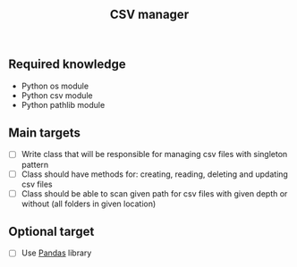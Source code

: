 <h2 align="center">CSV manager</h2>

<br>

## Required knowledge

- Python os module
- Python csv module
- Python pathlib module

## Main targets

- [ ] Write class that will be responsible for managing csv files with singleton pattern
- [ ] Class should have methods for: creating, reading, deleting and updating csv files
- [ ] Class should be able to scan given path for csv files with given depth or without (all folders in given location)

## Optional target

- [ ] Use [Pandas](https://pandas.pydata.org/pandas-docs/stable/index.html) library 
